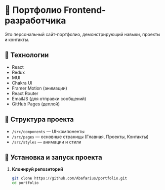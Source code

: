 # 🎨 Портфолио Frontend-разработчика

Это персональный сайт-портфолио, демонстрирующий навыки, проекты и контакты.

## 🚀 Технологии
- React
- Redux
- MUI
- Chakra UI
- Framer Motion (анимации)
- React Router
- EmailJS (для отправки сообщений)
- GitHub Pages (деплой)

## 📂 Структура проекта
- `/src/components` — UI-компоненты
- `/src/pages` — основные страницы (Главная, Проекты, Контакты)
- `/src/styles` — анимации и стили

## 📌 Установка и запуск проекта
1. **Клонируй репозиторий**  
   ```sh
   git clone https://github.com/Abafarius/portfolio.git
   cd portfolio
